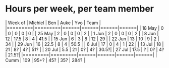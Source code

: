 # Hours per week, per team member

| Week of | Michiel | Ben  | Auke | Yvo  | Team |
|=========|=========|======|======|======|======|
| 18 May  |  0      |  0   |  0   |  0   |  0   |
| 25 May  |  2      |  0   |  0   |  0   |  2   |
|  1 Jun  |  2      |  0   |  0   |  0   |  2   |
|  8 Jun  | 12      | 17.5 |  8   |  4   | 41.5 |
| 15 Jun  |  6      |  3   |  8   | 12   | 29   |
| 22 Jun  | 13      | 10   |  9   |  2   | 34   |
| 29 Jun  | 16      | 22.5 |  8   |  4   | 50.5 |
|  6 Jul  | 17      |  0   |  4   |  1   | 22   |
| 13 Jul  | 18      | 21   |  8?  |  4?  | 51?  |
| 20 Jul  |  5.5    | 21   |  0?  |  4?  | 30.5?|
| 27 Jul  | 17.5    |  ?   |  0?  |  4?  | 21.5?|
|=========|=========|======|======|======|======|
| Cumm    | 109     | 95+? | 45?  | 35?  | 284? |
